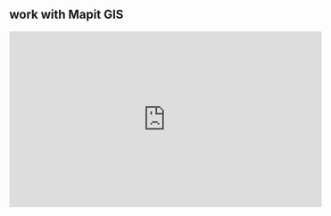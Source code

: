 ## work with Mapit GIS

<div style="align=left;">
<iframe width="560" height="315" src="https://www.youtube.com/embed/6CcZbwVc1Yg" frameborder="0" allow="accelerometer; autoplay; encrypted-media; gyroscope; picture-in-picture" allowfullscreen></iframe>
</div>
